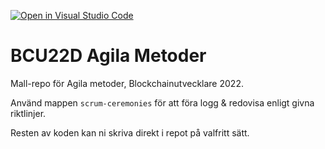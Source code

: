 [![Open in Visual Studio Code](https://classroom.github.com/assets/open-in-vscode-c66648af7eb3fe8bc4f294546bfd86ef473780cde1dea487d3c4ff354943c9ae.svg)](https://classroom.github.com/online_ide?assignment_repo_id=9675713&assignment_repo_type=AssignmentRepo)
# BCU22D Agila Metoder
Mall-repo för Agila metoder, Blockchainutvecklare 2022.

Använd mappen `scrum-ceremonies` för att föra logg & redovisa enligt givna riktlinjer.

Resten av koden kan ni skriva direkt i repot på valfritt sätt.
